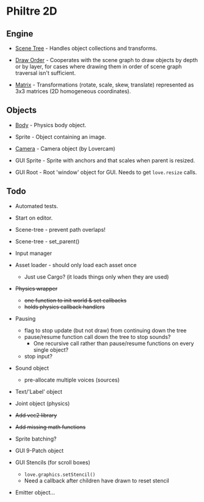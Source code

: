 Philtre 2D
==========

Engine
------

* [Scene Tree](engine/scene-tree.md) - Handles object
  collections and transforms.

* [Draw Order](engine/draw-order.md) - Cooperates with the scene
  graph to draw objects by depth or by layer, for cases where
  drawing them in order of scene graph traversal isn't
  sufficient.

* [Matrix](engine/matrix.md) - Transformations (rotate, scale,
  skew, translate) represented as 3x3 matrices (2D homogeneous
  coordinates).

Objects
-------

* [Body](engine/body.md) - Physics body object.

* Sprite - Object containing an image.

* [Camera](https://github.com/rgrams/lovercam/blob/master/Readme.md) - Camera object (by Lovercam)

* GUI Sprite - Sprite with anchors and that scales when parent is resized.

* GUI Root - Root 'window' object for GUI. Needs to get `love.resize` calls.


Todo
----

* Automated tests.

* Start on editor.

* Scene-tree - prevent path overlaps!
* Scene-tree - set_parent()
* Input manager
* Asset loader - should only load each asset once
    * Just use Cargo? (it loads things only when they are used)
* ~~Physics wrapper~~
    * ~~one function to init world & set callbacks~~
	* ~~holds physics callback handlers~~
* Pausing
    * flag to stop update (but not draw) from continuing down the tree
    * pause/resume function call down the tree to stop sounds?
        * One recursive call rather than pause/resume functions on every single object?
    * stop input?
* Sound object
    * pre-allocate multiple voices (sources)
* Text/'Label' object
* Joint object (physics)
* ~~Add vec2 library~~
* ~~Add missing math functions~~
* Sprite batching?
* GUI 9-Patch object
* GUI Stencils (for scroll boxes)
    * `love.graphics.setStencil()`
    * Need a callback after children have drawn to reset stencil
* Emitter object...
